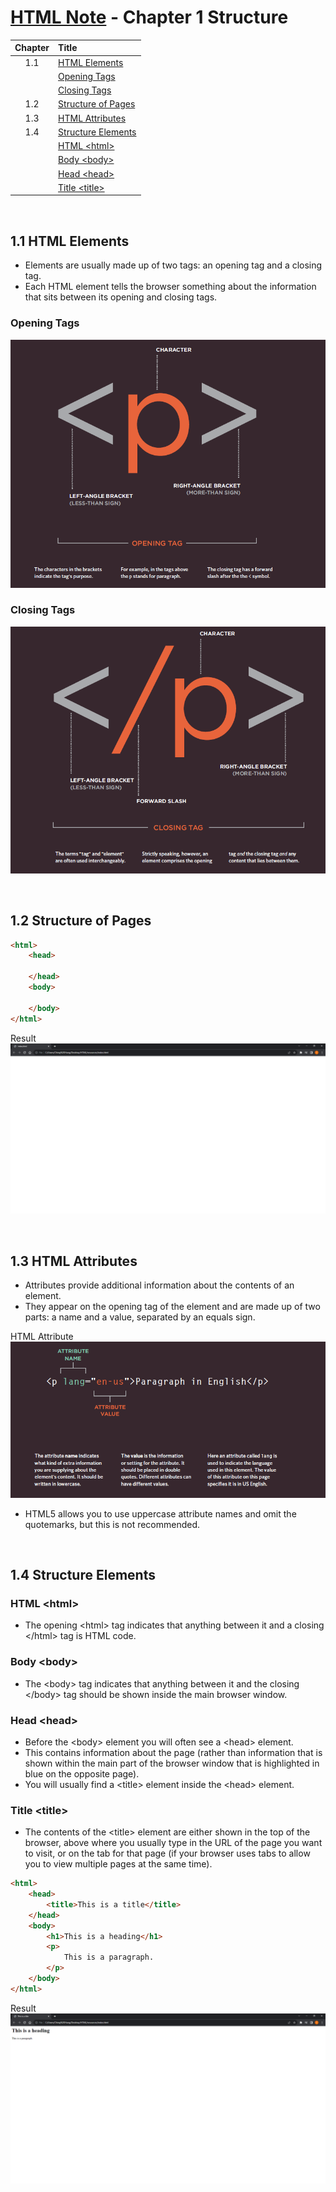 # [HTML Note](../README.md) - Chapter 1 Structure
| Chapter | Title |
| :-: | :- |
| 1.1 | [HTML Elements](#11-html-elements) |
|  | [Opening Tags](#opening-tags) |
|  | [Closing Tags](#closing-tags) |
| 1.2 | [Structure of Pages](#12-structure-of-pages) |
| 1.3 | [HTML Attributes](#13-html-attributes) |
| 1.4 | [Structure Elements](#14-structure-elements) |
|  | [HTML \<html>](#html-html) |
|  | [Body \<body>](#body-body) |
|  | [Head \<head>](#head-head) |
|  | [Title \<title>](#title-title) |

<br />

## 1.1 HTML Elements
- Elements are usually made up of two tags: an opening tag and a closing tag.
- Each HTML element tells the browser something about the information that sits between its opening and closing tags.

### Opening Tags
![Opening Tag](../resources/image_1_1.PNG)

### Closing Tags
![Closing Tag](../resources/image_1_2.PNG)

<br />

## 1.2 Structure of Pages
```html
<html>
    <head>

    </head>
    <body>
        
    </body>
</html>
```

Result
![Result](../resources/image_1_3.PNG)

<br />

## 1.3 HTML Attributes
- Attributes provide additional information about the contents of an element.
- They appear on the opening tag of the element and are made up of two parts: a name and a value, separated by an equals sign.

HTML Attribute
![HTML Attribute](../resources/image_1_4.PNG)

- HTML5 allows you to use uppercase attribute names and omit the quotemarks, but this is not recommended.

<br />

## 1.4 Structure Elements
### HTML \<html>
- The opening \<html> tag indicates that anything between it and a closing \</html> tag is HTML code.

### Body \<body>
- The \<body> tag indicates that anything between it and the closing \</body> tag should be shown inside the main browser window.

### Head \<head>
- Before the \<body> element you will often see a \<head> element.
- This contains information about the page (rather than information that is shown within the main part of the browser window that is highlighted in blue on the opposite page).
- You will usually find a \<title> element inside the \<head> element.

### Title \<title>
- The contents of the \<title> element are either shown in the top of the browser, above where
you usually type in the URL of the page you want to visit, or on the tab for that page (if your browser uses tabs to allow you to view multiple pages at the same time).

```html
<html>
    <head>
        <title>This is a title</title>
    </head>
    <body>
        <h1>This is a heading</h1>
        <p>
            This is a paragraph.
        </p>
    </body>
</html>
```

Result
![Result](../resources/image_1_5.PNG)

<br />
